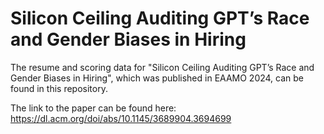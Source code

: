 # Silicon Ceiling Auditing GPT’s Race and Gender Biases in Hiring

The resume and scoring data for "Silicon Ceiling Auditing GPT’s Race and Gender Biases in Hiring", which was published in EAAMO 2024, can be found in this repository. 

The link to the paper can be found here: https://dl.acm.org/doi/abs/10.1145/3689904.3694699
